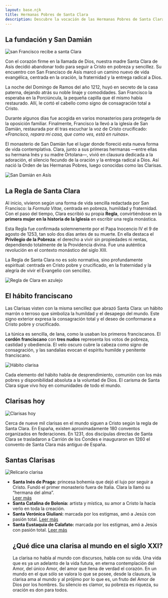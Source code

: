 ```yaml
---
layout: base.njk
title: Hermanas Pobres de Santa Clara
description: Descubre la vocación de las Hermanas Pobres de Santa Clara. Vida de oración, fraternidad y entrega siguiendo el Evangelio con sencillez.
---
```


<h2>La fundación y San Damián</h2>
<img src="/imagenes/ClarayFrancisco.jpg" alt="san Francisco recibe a santa Clara" />
<p>
  Con el corazón firme en la llamada de Dios, nuestra madre Santa Clara de Asís decidió abandonar todo
  para seguir a Cristo en pobreza y sencillez. Su encuentro con San Francisco de Asís marcó un camino nuevo
  de vida evangélica, centrada en la oración, la fraternidad y la entrega radical a Dios.
</p>
<p>
  La noche del Domingo de Ramos del año 1212, huyó en secreto de la casa paterna, dejando atrás su noble linaje y comodidades.
  San Francisco la esperaba en la Porciúncula, la pequeña capilla que él mismo había restaurado. Allí, le cortó el cabello como signo de consagración total a Cristo.
</p>
<p>
  Durante algunos días fue acogida en varios monasterios para protegerla de la oposición familiar. Finalmente, Francisco la llevó a la iglesia de San Damián, 
  restaurada por él tras escuchar la voz de Cristo crucificado: <em>«Francisco, repara mi casa, que como ves, está en ruinas».</em>
</p>
<p>
  El monasterio de San Damián fue el lugar donde floreció esta nueva forma de vida contemplativa. 
  Clara, junto a sus primeras hermanas —entre ellas su hermana Inés y su madre Ortolana—, vivió en clausura dedicada a la adoración, el silencio fecundo de la oración y la entrega radical a Dios.
  Así nació la Orden de las Hermanas Pobres, luego conocidas como las Clarisas.
</p>
<img src="/imagenes/san-damiano-exterior.jpg" alt="San Damián en Asís" />

<h2>La Regla de Santa Clara</h2>
<p>
  Al inicio, vivieron según una forma de vida sencilla redactada por San Francisco: la <em>Formula Vitae</em>, centrada en pobreza, humildad y fraternidad. 
  Con el paso del tiempo, Clara escribió su propia <strong>Regla</strong>, convirtiéndose en la <strong>primera mujer en la historia de la Iglesia</strong> en escribir una regla monástica.
</p>
<p>
  Esta Regla fue confirmada solemnemente por el Papa Inocencio IV el 9 de agosto de 1253, tan solo dos días antes de su muerte.
  En ella destaca el <strong>Privilegio de la Pobreza</strong>: el derecho a vivir sin propiedades ni rentas, dependiendo totalmente de la Providencia divina. 
  Fue una auténtica revolución en el contexto monástico del siglo XIII.
</p>
<p>
  La Regla de Santa Clara no es solo normativa, sino profundamente espiritual: centrada en Cristo pobre y crucificado, en la fraternidad y la alegría de vivir el Evangelio con sencillez.
</p>
<img src="/imagenes/regla-clara-azulejo.png" alt="Regla de Clara en azulejo" />

<h2>El hábito franciscano</h2>
<p>
  Las Clarisas visten con la misma sencillez que abrazó Santa Clara: un hábito marrón o terroso que simboliza la humildad
  y el desapego del mundo. Este signo exterior expresa la consagración total y el deseo de conformarse a Cristo pobre y crucificado.
</p>
<p>
  La túnica es sencilla, de lana, como la usaban los primeros franciscanos. El <strong>cordón franciscano</strong> con <strong>tres nudos</strong> representa los votos de pobreza, castidad y obediencia.
  El velo oscuro cubre la cabeza como signo de consagración, y las sandalias evocan el espíritu humilde y penitente franciscano.
</p>
<img src="/imagenes/habito-clarisas.png" alt="Hábito clarisa" />
<p>
  Cada elemento del hábito habla de desprendimiento, comunión con los más pobres y disponibilidad absoluta a la voluntad de Dios.
  El carisma de Santa Clara sigue vivo hoy en comunidades de todo el mundo.
</p>

<h2>Clarisas hoy</h2>
<img src="/imagenes/comunidad-clarisas.jpg" alt="Clarisas hoy" />
<p>
  Cerca de nueve mil clarisas en el mundo siguen a Cristo según la regla de Santa Clara. En España, existen aproximadamente 180 conventos organizados en federaciones.
  En 1231, dos discípulas directas de Santa Clara se trasladaron a Carrión de los Condes e inauguraron en 1260 el convento de Santa Clara más antiguo de España.
</p>

<h2>Santas Clarisas</h2>
<img src="/imagenes/altar-reliquias-clarisas.jpg" alt="Relicario clarisa" />
<ul>
  <li><strong>Santa Inés de Praga:</strong> princesa bohemia que dejó el lujo por seguir a Cristo. Fundó el primer monasterio fuera de Italia. Clara la llamó su “hermana del alma”.</li>
  <a href="https://ofm.org/es/santa-ines-de-praga.html" target="_blank">Leer más</a>
  <li><strong>Santa Catalina de Bolonia:</strong> artista y mística, su amor a Cristo la hacía verlo en toda la creación.</li>
<li><strong>Santa Verónica Giuliani:</strong> marcada por los estigmas, amó a Jesús con pasión total. 
  <a href="https://www.vatican.va/content/benedict-xvi/es/audiences/2010/documents/hf_ben-xvi_aud_20101215.html" target="_blank">Leer más</a>
<li><strong>Santa Eustaquia de Calafato:</strong> marcada por los estigmas, amó a Jesús con pasión total. 
  <a href="https://www.franciscanos.org/santoral/eustaquia.htm" target="_blank">Leer más</a>


<h2>¿Qué dice una clarisa al mundo en el siglo XXI?</h2>
<p>
  La clarisa no habla al mundo con discursos, habla con su vida. Una vida que es ya un adelanto de la vida futura, en eterna contemplación del Amor, del único Amor, del amor que llena de verdad el corazón.
En un mundo en el que sólo se valora lo que se posee, desde la clausura, la clarisa ama al mundo y al prójimo por lo que es, un fruto del Amor de Dios por los hombres.
  Su silencio es clamor, su pobreza es riqueza, su oración es don para todos.
</p>
